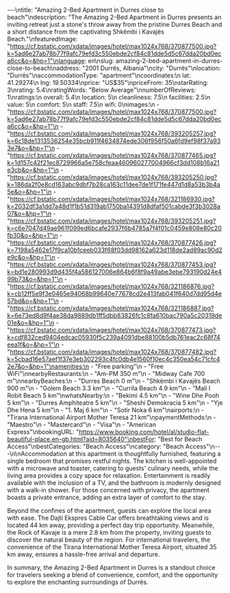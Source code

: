 ---\ntitle: "Amazing 2-Bed Apartment in Durres close to beach"\ndescription: "The Amazing 2-Bed Apartment in Durres presents an inviting retreat just a stone's throw away from the pristine Durres Beach and a short distance from the captivating Shkëmbi i Kavajës Beach."\nfeaturedImage: "https://cf.bstatic.com/xdata/images/hotel/max1024x768/370877500.jpg?k=5ad6e27ab78b77f9afc79efd3c550ebde2cf84c81dde5d5c67dda20bd0eca6cc&o=&hp=1"\nlanguage: en\nslug: amazing-2-bed-apartment-in-durres-close-to-beach\naddress: "2001 Durrës, Albania"\ncity: "Durrës"\nlocation: "Durrës"\naccommodationType: "apartment"\ncoordinates:\n  lat: 41.29274\n  lng: 19.50334\nprice: "US$35"\npriceFrom: 35\nstarRating: 3\nrating: 5.4\nratingWords: "Below Average"\nnumberOfReviews: 1\nratings:\n  overall: 5.4\n  location: 5\n  cleanliness: 7.5\n  facilities: 2.5\n  value: 5\n  comfort: 5\n  staff: 7.5\n  wifi: 0\nimages:\n  - "https://cf.bstatic.com/xdata/images/hotel/max1024x768/370877500.jpg?k=5ad6e27ab78b77f9afc79efd3c550ebde2cf84c81dde5d5c67dda20bd0eca6cc&o=&hp=1"\n  - "https://cf.bstatic.com/xdata/images/hotel/max1024x768/393205257.jpg?k=6c18de1313536254e35bcb911f4634874ede306f956f50a6fd9ef98f37a933e7&o=&hp=1"\n  - "https://cf.bstatic.com/xdata/images/hotel/max1024x768/370877465.jpg?k=1d157c42f21ec8729966a5e758cfeaa460960277004966cf3dd108b16a21e3cb&o=&hp=1"\n  - "https://cf.bstatic.com/xdata/images/hotel/max1024x768/393205250.jpg?k=186da2f0e8cd163abc9dbf7b28ca163c11dee7de1f171fe447d1d8a53b3b4a5e&o=&hp=1"\n  - "https://cf.bstatic.com/xdata/images/hotel/max1024x768/321186930.jpg?k=2032df3a1dd7a48d1f1b51d319ab1750ba14391d8dfaf501cabde3f3b3028a07&o=&hp=1"\n  - "https://cf.bstatic.com/xdata/images/hotel/max1024x768/393205251.jpg?k=c6e7047d49ae961f099ed6bcafe2937f6b4785a7f4f01c0459e808e80c20fb30&o=&hp=1"\n  - "https://cf.bstatic.com/xdata/images/hotel/max1024x768/370877426.jpg?k=7198a5462e17f9ca10b1ceeb033f68f03dd98162a623d118de2ad89ac90d2e9c&o=&hp=1"\n  - "https://cf.bstatic.com/xdata/images/hotel/max1024x768/370877453.jpg?k=bd1e280993d9d435f4a586127006e864b6f8f9a49abe3ebe793190d24e499b73&o=&hp=1"\n  - "https://cf.bstatic.com/xdata/images/hotel/max1024x768/321186876.jpg?k=cb12ff5e9f3e0465e94068b99640e77678cd2e413fab041f640d7dd95d4e57bd&o=&hp=1"\n  - "https://cf.bstatic.com/xdata/images/hotel/max1024x768/321186887.jpg?k=6e73ed8d9f4ae38da9889db1ff5dbb83826fc1c8fa610bac790a5c20319de01e&o=&hp=1"\n  - "https://cf.bstatic.com/xdata/images/hotel/max1024x768/370877473.jpg?k=cdf832ced9404edcac05930f5c239a4091dbe88100b5db761eac2c68f74eea1f&o=&hp=1"\n  - "https://cf.bstatic.com/xdata/images/hotel/max1024x768/370877482.jpg?k=5cbad16e57aef1f37e3eb302293c4fc0db4e1560f10ec4c350ea54c71cfc42e7&o=&hp=1"\namenities:\n  - "Free parking"\n  - "Free WiFi"\nnearbyRestaurants:\n  - "Am-PM 350 m"\n  - "Midway Cafe 700 m"\nnearbyBeaches:\n  - "Durres Beach 0 m"\n  - "Shkëmbi i Kavajës Beach 900 m"\n  - "Golem Beach 3.3 km"\n  - "Currila Beach 4.9 km"\n  - "Mali I Robit Beach 5 km"\nwhatsNearby:\n  - "Bekimi 4.5 km"\n  - "Wine Dhe Pooh 5 km"\n  - "Durres Amphiteatre 5 km"\n  - "Sheshi Demokracia 5 km"\n  - "Yje Dhe Hena 5 km"\n  - "1. Maj 6 km"\n  - "Sotir Noka 6 km"\nairports:\n  - "Tirana International Airport Mother Teresa 21 km"\npaymentMethods:\n  - "Maestro"\n  - "Mastercard"\n  - "Visa"\n  - "American Express"\nbookingURL: "https://www.booking.com/hotel/al/studio-flat-beautiful-place.en-gb.html?aid=8035640"\nbestFor: "Best for Beach Access"\nbestCategories: "Beach Access"\ncategory: "Beach Access"\n---\n\nAccommodation at this apartment is thoughtfully furnished, featuring a single bedroom that promises restful nights. The kitchen is well-appointed with a microwave and toaster, catering to guests' culinary needs, while the living area provides a cozy space for relaxation. Entertainment is readily available with the inclusion of a TV, and the bathroom is modernly designed with a walk-in shower. For those concerned with privacy, the apartment boasts a private entrance, adding an extra layer of comfort to the stay.

Beyond the confines of the apartment, guests can explore the local area with ease. The Dajti Ekspres Cable Car offers breathtaking views and is located 44 km away, providing a perfect day trip opportunity. Meanwhile, the Rock of Kavaje is a mere 2.8 km from the property, inviting guests to discover the natural beauty of the region. For international travelers, the convenience of the Tirana International Mother Teresa Airport, situated 35 km away, ensures a hassle-free arrival and departure.

In summary, the Amazing 2-Bed Apartment in Durres is a standout choice for travelers seeking a blend of convenience, comfort, and the opportunity to explore the enchanting surroundings of Durrës.